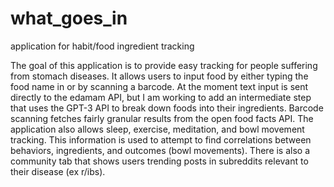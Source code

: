 # what_goes_in
application for habit/food ingredient tracking

The goal of this application is to provide easy tracking for people suffering from stomach diseases. It allows users to input food 
by either typing the food name in or by scanning a barcode. At the moment text input is sent directly to the edamam API, but I am 
working to add an intermediate step that uses the GPT-3 API to break down foods into their ingredients. Barcode scanning fetches 
fairly granular results from the open food facts API. The application also allows sleep, exercise, meditation, and bowl movement 
tracking. This information is used to attempt to find correlations between behaviors, ingredients, and outcomes (bowl movements). 
There is also a community tab that shows users trending posts in subreddits relevant to their disease (ex r/ibs).
